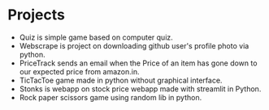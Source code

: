 # Projects
* Quiz is simple game based on computer quiz.
* Webscrape is project on downloading github user's profile photo via python.
* PriceTrack sends an email when the Price of an item has gone down to our expected price from amazon.in.
* TicTacToe game made in python without graphical interface.
* Stonks is webapp on stock price webapp made with streamlit in Python.
* Rock paper scissors game using random lib in python.
